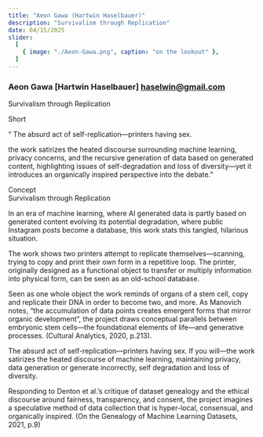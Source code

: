 ```yaml
---
title: "Aeon Gawa (Hartwin Haselbauer)"
description: "Survivalism through Replication"
date: 04/15/2025
slider:
  [
    { image: "./Aeon-Gawa.png", caption: "on the lookout" },
  ]
---
```


### Aeon Gawa [Hartwin Haselbauer] haselwin@gmail.com 

Survivalism through Replication <br/>

Short<br/>

“ The absurd act of self-replication—printers having sex. <br/>

the work satirizes the heated discourse surrounding machine
learning, privacy concerns, and the recursive generation
of data based on generated content, highlighting issues of
self-degradation and loss of diversity—yet it introduces an
organically inspired perspective into the debate.”<br/>

Concept <br/>
Survivalism through Replication<br/>

In an era of machine learning, where AI generated data is partly based on generated content evolving its potential degradation, where public Instagram posts become a database, this work stats this tangled, hilarious situation. <br/>

The work shows two printers attempt to replicate themselves—scanning, trying to copy and print their own form in a repetitive loop. The printer, originally designed as a functional object to transfer or multiply information into physical form, can be seen as an old-school database. <br/>

Seen as one whole object the work reminds of organs of a stem cell, copy and replicate their DNA in order to become two, and more. As Manovich notes, “the accumulation of data points creates emergent forms that mirror organic development”, the project draws conceptual parallels between embryonic stem cells—the foundational elements of life—and generative processes. (Cultural Analytics, 2020, p.213). <br/>

The absurd act of self-replication—printers having sex. If you will—the work satirizes the heated discourse of machine learning, maintaining privacy, data generation or generate incorrectly, self degradation and loss of diversity. <br/>

Responding to Denton et al.’s critique of dataset genealogy and the ethical discourse around fairness, transparency, and consent, the project imagines a speculative method of data collection that is hyper-local, consensual, and organically inspired. (On the Genealogy of Machine Learning Datasets, 2021, p.9)

